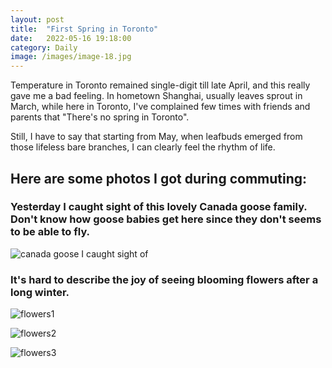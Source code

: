 ```yaml
---
layout: post
title:  "First Spring in Toronto"
date:   2022-05-16 19:18:00
category: Daily
image: /images/image-18.jpg
---
```


Temperature in Toronto remained single-digit till late April, and this really gave me a 
bad feeling. In hometown Shanghai, usually leaves sprout in March, while here in Toronto, 
I've complained few times with friends and parents that "There's no spring in Toronto". 

Still, I have to say that starting from May, when leafbuds emerged from those lifeless bare branches, 
I can clearly feel the rhythm of life. 

## Here are some photos I got during commuting:

### Yesterday I caught sight of this lovely Canada goose family. Don't know how goose babies get here since they don't seems to be able to fly.

![canada goose I caught sight of](/post-images/Spring-in-Toronto/2.gif)

### It's hard to describe the joy of seeing blooming flowers after a long winter.

![flowers1](/post-images/Spring-in-Toronto/6.jpg)

![flowers2](/post-images/Spring-in-Toronto/4.jpg)

![flowers3](/post-images/Spring-in-Toronto/3.jpg)

